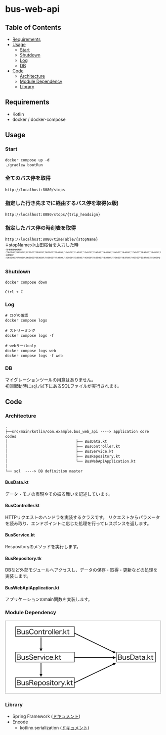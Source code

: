 # bus-web-api

## Table of Contents
* [Requirements](#requirements)
* [Usage](#Usage)
    * [Start](#start)
    * [Shutdown](#shutdown)
    * [Log](#log)
    * [DB](#db)
* [Code](#code)
    * [Architecture](#architecture)
    * [Module Dependency](#module-dependency)
    * [Library](#library)

## Requirements
* Kotlin
* docker / docker-compose

## Usage
### Start
```
docker compose up -d
./gradlew bootRun 
```
### 全てのバス停を取得
`http://localhost:8080/stops`

### 指定した行き先までに経由するバス停を取得(α版)
`http://localhost:8080/stops/{trip_headsign}`

### 指定したバス停の時刻表を取得
`http://localhost:8080/timeTable/{stopName}`
<br>↓stopName:小山田桜台を入力した時
![時刻表](doc/get_timetable.png)

### Shutdown
```
docker compose down
```
`Ctrl + C`

### Log
```
# ログの確認
docker compose logs

# ストリーミング
docker compose logs -f

# webサーバonly
docker compose logs web
docker compose logs -f web
```

### DB
マイグレーションツールの用意はありません。
<br>初回起動時に`sql/`以下にあるSQLファイルが実行されます。

## Code
### Architecture
```
.
├──src/main/kotlin/com.example.bus_web_api ----> application core codes
│                               ├── BusData.kt   
│                               ├── BusController.kt  
│                               ├── BusService.kt
│                               ├── BusRepository.kt
│                               └── BusWebApiApplication.kt
│
└── sql  ----> DB definition master
```

#### BusData.kt
データ・モノの表現やその振る舞いを記述しています。

#### BusController.kt
HTTPリクエストのハンドラを実装するクラスです。
リクエストからパラメータを読み取り、エンドポイントに応じた処理を行ってレスポンスを返します。

#### BusService.kt
Respositoryのメソッドを実行します。

#### BusRepository.tk
DBなど外部モジュールへアクセスし、データの保存・取得・更新などの処理を実装します。

#### BusWebApiApplication.kt
アプリケーションのmain関数を実装します。

### Module Dependency
![モジュールの依存関係](doc/module_dependency.jpg)
### Library
* Spring Framework ([ドキュメント](https://docs.spring.io/spring-framework/reference/index.html))
* Encode
    * kotlinx.serialization ([ドキュメント](https://kotlinlang.org/docs/serialization.html))
